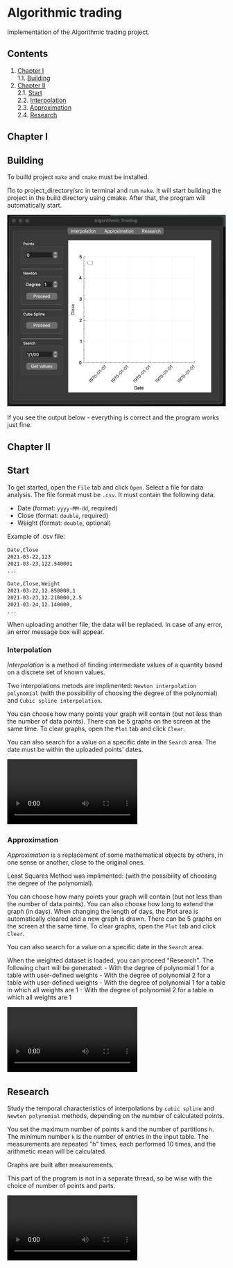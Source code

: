 # Algorithmic trading

Implementation of the Algorithmic trading project.



## Contents

1. [Chapter I](#chapter-i) \
    1.1. [Building](#building)
2. [Chapter II](#chapter-ii) \
    2.1. [Start](#start)  
    2.2. [Interpolation](#interpolation)  
    2.3. [Approximation](#approximation)  
    2.4. [Research](#research)  


## Chapter I  

## Building


To builld project `make` and `cmake` must be installed. 

Пo to project_directory/src in terminal and run `make`. It will start building the project in the build directory using cmake. After that, the program will automatically start.


![Start](misc/images/start.png)

If you see the output below - everything is correct and the program works just fine.

## Chapter II

## Start

To get started, open the `File` tab and click `Open`. Select a file for data analysis. The file format must be `.csv`. It must contain the following data:
 - Date (format: `yyyy-MM-dd`, required)
 - Close (format: `double`, required)
 - Weight (format: `double`, optional)

Example of .csv file:

```
Date,Close
2021-03-22,123
2021-03-23,122.540001
...
```
```
Date,Close,Weight
2021-03-22,12.850000,1
2021-03-23,12.210000,2.5
2021-03-24,12.140000,
...
```

When uploading another file, the data will be replaced.
In case of any error, an error message box will appear.


### Interpolation

*Interpolation* is a method of finding intermediate values of a quantity based on a discrete set of known values.

Two interpolations metods are implimented: `Newton interpolation polynomial` (with the possibility of choosing the degree of the polynomial) and `Cubic spline interpolation`.

You can choose how many points your graph will contain (but not less than the number of data points).
There can be 5 graphs on the screen at the same time. To clear graphs, open the `Plot` tab and click `Clear`.

You can also search for a value on a specific date in the `Search` area. The date must be within the uploaded points' dates.


![Interpolation](misc/images/interpolation.mov)

### Approximation

*Approximation* is a replacement of some mathematical objects by others, in one sense or another, close to the original ones.

Least Squares Method was implimented: (with the possibility of choosing the degree of the polynomial).

You can choose how many points your graph will contain (but not less than the number of data points). You can also choose how long to extend the graph (in days). When changing the length of days, the Plot area is automatically cleared and a new graph is drawn.
There can be 5 graphs on the screen at the same time. To clear graphs, open the `Plot` tab and click `Clear`.

You can also search for a value on a specific date in the `Search` area.

When the weighted dataset is loaded, you can proceed "Research". The following chart will be generated:
    - With the degree of polynomial 1 for a table with user-defined weights
    - With the degree of polynomial 2 for a table with user-defined weights
    - With the degree of polynomial 1 for a table in which all weights are 1
    - With the degree of polynomial 2 for a table in which all weights are 1


![Approximation](misc/images/approximation.mov)


## Research
Study the temporal characteristics of interpolations by `cubic spline` and `Newton polynomial` methods, depending on the number of calculated points.

You set the maximum number of points `k` and the number of partitions `h`. The minimum number `k` is the number of entries in the input table.
The measurements are repeated "h" times, each performed 10 times, and the arithmetic mean will be calculated.

Graphs are built after measurements.

This part of the program is not in a separate thread, so be wise with the choice of number of points and parts.


![Research](misc/images/research.mov)

